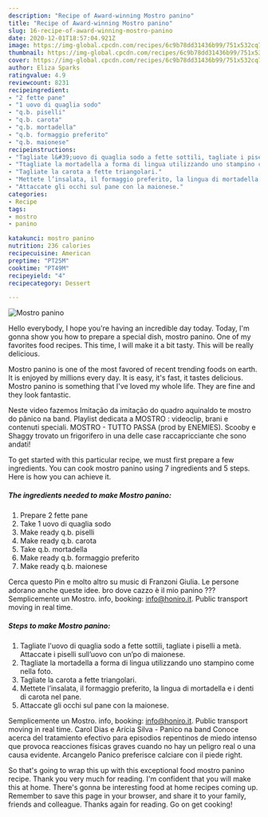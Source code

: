 ```yaml
---
description: "Recipe of Award-winning Mostro panino"
title: "Recipe of Award-winning Mostro panino"
slug: 16-recipe-of-award-winning-mostro-panino
date: 2020-12-01T18:57:04.921Z
image: https://img-global.cpcdn.com/recipes/6c9b78dd31436b99/751x532cq70/mostro-panino-recipe-main-photo.jpg
thumbnail: https://img-global.cpcdn.com/recipes/6c9b78dd31436b99/751x532cq70/mostro-panino-recipe-main-photo.jpg
cover: https://img-global.cpcdn.com/recipes/6c9b78dd31436b99/751x532cq70/mostro-panino-recipe-main-photo.jpg
author: Eliza Sparks
ratingvalue: 4.9
reviewcount: 8231
recipeingredient:
- "2 fette pane"
- "1 uovo di quaglia sodo"
- "q.b. piselli"
- "q.b. carota"
- "q.b. mortadella"
- "q.b. formaggio preferito"
- "q.b. maionese"
recipeinstructions:
- "Tagliate l&#39;uovo di quaglia sodo a fette sottili, tagliate i piselli a metà. Attaccate i piselli sull’uovo con un’po di maionese."
- "Ttagliate la mortadella a forma di lingua utilizzando uno stampino come nella foto."
- "Tagliate la carota a fette triangolari."
- "Mettete l’insalata, il formaggio preferito, la lingua di mortadella e i denti di carota nel pane."
- "Attaccate gli occhi sul pane con la maionese."
categories:
- Recipe
tags:
- mostro
- panino

katakunci: mostro panino 
nutrition: 236 calories
recipecuisine: American
preptime: "PT25M"
cooktime: "PT49M"
recipeyield: "4"
recipecategory: Dessert

---
```



![Mostro panino](https://img-global.cpcdn.com/recipes/6c9b78dd31436b99/751x532cq70/mostro-panino-recipe-main-photo.jpg)

Hello everybody, I hope you're having an incredible day today. Today, I'm gonna show you how to prepare a special dish, mostro panino. One of my favorites food recipes. This time, I will make it a bit tasty. This will be really delicious.

Mostro panino is one of the most favored of recent trending foods on earth. It is enjoyed by millions every day. It is easy, it's fast, it tastes delicious. Mostro panino is something that I've loved my whole life. They are fine and they look fantastic.

Neste video fazemos Imitação da imitação do quadro aquinaldo te mostro do pânico na band. Playlist dedicata a MOSTRO : videoclip, brani e contenuti speciali. MOSTRO - TUTTO PASSA (prod by ENEMIES). Scooby e Shaggy trovato un frigorifero in una delle case raccapricciante che sono andati!


To get started with this particular recipe, we must first prepare a few ingredients. You can cook mostro panino using 7 ingredients and 5 steps. Here is how you can achieve it.

<!--inarticleads1-->

##### The ingredients needed to make Mostro panino:

1. Prepare 2 fette pane
1. Take 1 uovo di quaglia sodo
1. Make ready q.b. piselli
1. Make ready q.b. carota
1. Take q.b. mortadella
1. Make ready q.b. formaggio preferito
1. Make ready q.b. maionese


Cerca questo Pin e molto altro su music di Franzoni Giulia. Le persone adorano anche queste idee. bro dove cazzo è il mio panino ??? Semplicemente un Mostro. info, booking: info@honiro.it. Public transport moving in real time. 

<!--inarticleads2-->

##### Steps to make Mostro panino:

1. Tagliate l&#39;uovo di quaglia sodo a fette sottili, tagliate i piselli a metà. Attaccate i piselli sull’uovo con un’po di maionese.
1. Ttagliate la mortadella a forma di lingua utilizzando uno stampino come nella foto.
1. Tagliate la carota a fette triangolari.
1. Mettete l’insalata, il formaggio preferito, la lingua di mortadella e i denti di carota nel pane.
1. Attaccate gli occhi sul pane con la maionese.


Semplicemente un Mostro. info, booking: info@honiro.it. Public transport moving in real time. Carol Dias e Arícia Silva - Panico na band Conoce acerca del tratamiento efectivo para episodios repentinos de miedo intenso que provoca reacciones físicas graves cuando no hay un peligro real o una causa evidente. Arcangelo Panico preferisce calciare con il piede right. 

So that's going to wrap this up with this exceptional food mostro panino recipe. Thank you very much for reading. I'm confident that you will make this at home. There's gonna be interesting food at home recipes coming up. Remember to save this page in your browser, and share it to your family, friends and colleague. Thanks again for reading. Go on get cooking!
